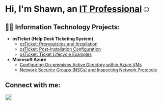 <h1>Hi, I'm Shawn, an <a href="https://linkedin.com/in/shawnarias"
>IT Professional</a>☺</h1>

<h2>👨‍💻 Information Technology Projects:</h2>

- <b>osTicket (Help Desk Ticketing System)</b>
  - [osTicket: Prerequisites and Installation](https://github.com/ShawnIT-J/osticket-prereqs)
  - [osTicket: Post-Installation Configuration](https://github.com/ShawnIT-J/post-install-config)
  - [osTicket: Ticket Lifecycle Examples](https://github.com/ShawnIT-J/ticket-lifecycle)
- <b>Microsoft Azure</b>
  - [Configuring On-premises Active Directory within Azure VMs](https://github.com/ShawnIT-J/configure-ad)
  - [Network Security Groups (NSGs) and Inspecting Network Protocols](https://github.com/ShawnIT-J/azure-network-protocols)

<h2>Connect with me:</h2>


[<img align="left" alt="Josh | LinkedIn" width="22px" src="https://cdn.jsdelivr.net/npm/simple-icons@v3/icons/linkedin.svg" />][linkedin]


[linkedin]: https://linkedin.com/in/Josh

